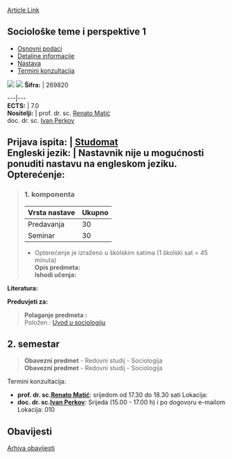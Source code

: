 [Article Link](https://www.fhs.hr/predmet/stp1)

## Sociološke teme i perspektive 1
  * [Osnovni podaci](https://www.fhs.hr/predmet/stp1#v1id-523829_545092_1_0 "Osnovni podaci")
  * [Detaljne informacije](https://www.fhs.hr/predmet/stp1#v1id-523829_545092_1_1 "Detaljne informacije")
  * [Nastava](https://www.fhs.hr/predmet/stp1#v1id-523829_545092_1_2 "Nastava")
  * [Termini konzultacija](https://www.fhs.hr/predmet/stp1#v1id-523829_545092_1_3 "Termini konzultacija")


[![](https://www.fhs.hr/img/flags/gif/hr.gif)](https://www.fhs.hr/predmet/stp1) [![](https://www.fhs.hr/img/flags/gif/gb.gif)](https://www.fhs.hr/en/course/stap1)
**Šifra:** |  269820  
  
---|---  
**ECTS:** |  7.0   
**Nositelji:** |  prof. dr. sc. [Renato Matić](https://www.fhs.hr/djelatnik/renato.matic)   
doc. dr. sc. [Ivan Perkov](https://www.fhs.hr/djelatnik/ivan.perkov)   
  
**Prijava ispita:** |  [Studomat](http://www.isvu.hr/studomat)  
**Engleski jezik:** |  Nastavnik nije u mogućnosti ponuditi nastavu na engleskom jeziku.   
**Opterećenje:**  
---  
> ### 1. komponenta
> | Vrsta nastave | Ukupno  
> ---|---  
> Predavanja | 30  
> Seminar | 30  
> * Opterećenje je izraženo u školskim satima (1 školski sat = 45 minuta)   
**Opis predmeta:**  
> **Ishodi učenja:**  

  
**Literatura:**  

  
**Preduvjeti za:**  
> **Polaganje predmeta :**  
>  Položen : [Uvod u sociologiju](https://www.fhs.hr/predmet/uus_a)  
>   
**2. semestar**  
---  
> **Obavezni predmet** - Redovni studij - Sociologija  
>  **Obavezni predmet** - Redovni studij - Sociologija  
>   
Termini konzultacija: 
  * **prof. dr. sc.[Renato Matić](https://www.fhs.hr/djelatnik/renato.matic)**: 
srijedom od 17.30 do 18.30 sati
Lokacija: 
  * **doc. dr. sc.[Ivan Perkov](https://www.fhs.hr/djelatnik/ivan.perkov)**: 
Srijeda (15.00 - 17.00 h) i po dogovoru e-mailom
Lokacija: 010 


## Obavijesti
[Arhiva obavijesti](https://www.fhs.hr/predmet/stp1?@=21nds#news_124062 "Arhiva obavijesti")
